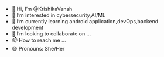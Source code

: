 - 👋 Hi, I’m @KrishikaVansh
- 👀 I’m interested in cybersecurity,AI/ML
- 🌱 I’m currently learning android application,devOps,backend development
- 💞️ I’m looking to collaborate on ...
- 📫 How to reach me ...
- 😄 Pronouns: She/Her

<!---
KrishikaVansh/KrishikaVansh is a ✨ special ✨ repository because its `README.md` (this file) appears on your GitHub profile.
You can click the Preview link to take a look at your changes.
--->
